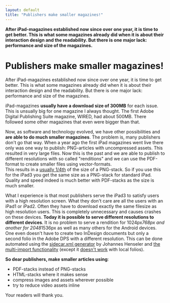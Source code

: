 ```yaml
---
layout: default
title: "Publishers make smaller magazines!"
---
```


**After iPad-magazines established now since over one year, it is time to get better. This is what some magazines already did when it is about their interaction design and the readability. But there is one major lack: performance and size of the magazines.**

# Publishers make smaller magazines!

After iPad-magazines established now since over one year, it is time to get better. This is what some magazines already did when it is about their interaction design and the readability. But there is one major lack: performance and size of the magazines.

iPad-magazines **usually have a download size of 300MB** for each issue. This is unsually big for one magazine I always thought. The first Adobe Digital Publishing Suite magazine, WIRED, had about 500MB. There followed some other magazines that even were bigger than that.

Now, as software and technology evolved, we have other possibilities and **are able to do much smaller magazines**. The problem is, many publishers don't go that way. When a year ago the first iPad magazines went live there only was one way to publish: PNG-articles with uncompressed assets. This resulted in very large files. Now this is the past and we are able to publish to different resolutions with so called "renditions" and we can use the PDF-format to create smaller files using vector-formats.  
This results in a [usually 1/4th](http://digitalpublishing.tumblr.com/post/19602372558/new-ipad-the-big-questions-and-answers) of the size of a PNG-stack. So if you use this for the iPad3 you get the same size as a PNG-stack for standard iPad. Quality and speed indeed is much better with PDF-stacks as the size is much smaller.

What I experience is that most publishers serve the iPad3 to satisfy users with a high resolution screen. What they don't care are all the users with an iPad1 or iPad2. Often they have to download exactly the same filesize as high resolution users. This is completely unnecessary and causes crashes on these devices. **Today it is possible to serve different resolutions to different devices**. It is no problem to serve a rendition for 1024px*768px and another for 2048*1536px as well as many others for the Android devices. One even doesn't have to create two InDesign documents but only a second folio in the Adobe DPS with a different resolution. This can be done automated using the [sidecar.xml generator](http://projects.nordsueddesign.de/sidecarxml/#) by Johannes Henseler and [the multi-import functionality](http://help.adobe.com/en_US/digitalpubsuite/using/WS67cb9e293e2f1f60606c7754128c7a9c00e-7fff.html#WS9293e1fb3b977c5c-128928b4131735b260a-8000) (except it [doesn't work](http://blogs.ulrich-media.ch/2012/07/dps-artikel-updaten-uber-sidecarxml.html) with local folios). 

**So dear publishers, make smaller articles using**:

- PDF-stacks instead of PNG-stacks
- HTML-stacks where it makes sense
- compress images and assets wherever possible
- try to reduce video assets inline

Your readers will thank you.